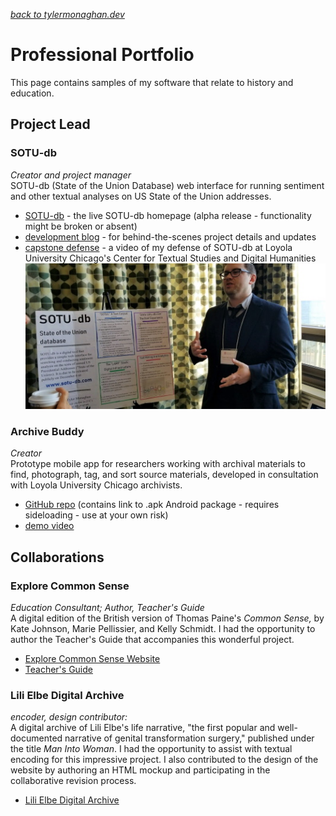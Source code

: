 *[back to tylermonaghan.dev](index.md)*


# Professional Portfolio
This page contains samples of my software that relate to history and education.  
## Project Lead
### SOTU-db
*Creator and project manager*   
SOTU-db (State of the Union Database) web interface for running sentiment and other textual analyses on US State of the Union addresses.  
- [SOTU-db](http://www.sotu-db.com) - the live SOTU-db homepage (alpha release - functionality might be broken or absent)  
- [development blog](http://blog.sotu-db.com) - for behind-the-scenes project details and updates  
- [capstone defense](https://luc.hosted.panopto.com/Panopto/Pages/Viewer.aspx?id=a156a239-eef4-411f-bb3e-a9ac014af9a9) - a video of my defense of SOTU-db at Loyola University Chicago's Center for Textual Studies and Digital Humanities
![Tyler Monaghan standing and gesturing in front of a poster with text about SOTU-db](img/sotu-db-at-HGSA-2018-500w.jpg)

### Archive Buddy
*Creator*  
Prototype mobile app for researchers working with archival materials to find, photograph, tag, and sort source materials, developed in consultation with Loyola University Chicago archivists.
- [GitHub repo](https://github.com/tymonaghan/archive-buddy) (contains link to .apk Android package - requires sideloading - use at your own risk)
- [demo video](https://youtu.be/-juLrUvyT34)

## Collaborations
### Explore Common Sense
*Education Consultant; Author, Teacher's Guide*  
A digital edition of the British version of Thomas Paine's *Common Sense,* by Kate Johnson, Marie Pellissier, and Kelly Schmidt. I had the opportunity to author the Teacher's Guide that accompanies this wonderful project.
- [Explore Common Sense Website](http://explorecommonsense.com)
- [Teacher's Guide](http://explorecommonsense.com/files/original/38314501a25ab0d085beefd635aef247.pdf)


### Lili Elbe Digital Archive
*encoder, design contributor:*<br>
A digital archive of Lili Elbe's life narrative, "the first popular and well-documented narrative of genital transformation surgery," published under the title *Man Into Woman*. I had the opportunity to assist with textual encoding for this impressive project. I also contributed to the design of the website by authoring an HTML mockup and participating in the collaborative revision process.  
- [Lili Elbe Digital Archive](http://www.lilielbe.org)
